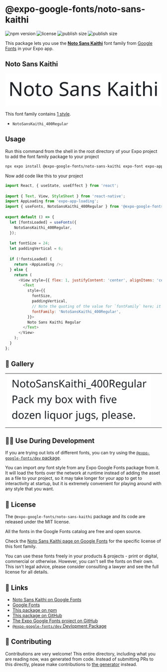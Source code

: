 # @expo-google-fonts/noto-sans-kaithi

![npm version](https://flat.badgen.net/npm/v/@expo-google-fonts/noto-sans-kaithi)
![license](https://flat.badgen.net/github/license/expo/google-fonts)
![publish size](https://flat.badgen.net/packagephobia/install/@expo-google-fonts/noto-sans-kaithi)
![publish size](https://flat.badgen.net/packagephobia/publish/@expo-google-fonts/noto-sans-kaithi)

This package lets you use the [**Noto Sans Kaithi**](https://fonts.google.com/specimen/Noto+Sans+Kaithi) font family from [Google Fonts](https://fonts.google.com/) in your Expo app.

## Noto Sans Kaithi

![Noto Sans Kaithi](./font-family.png)

This font family contains [1 style](#-gallery).

- `NotoSansKaithi_400Regular`

## Usage

Run this command from the shell in the root directory of your Expo project to add the font family package to your project
```sh
npx expo install @expo-google-fonts/noto-sans-kaithi expo-font expo-app-loading
```

Now add code like this to your project
```js
import React, { useState, useEffect } from 'react';

import { Text, View, StyleSheet } from 'react-native';
import AppLoading from 'expo-app-loading';
import { useFonts, NotoSansKaithi_400Regular } from '@expo-google-fonts/noto-sans-kaithi';

export default () => {
  let [fontsLoaded] = useFonts({
    NotoSansKaithi_400Regular,
  });

  let fontSize = 24;
  let paddingVertical = 6;

  if (!fontsLoaded) {
    return <AppLoading />;
  } else {
    return (
      <View style={{ flex: 1, justifyContent: 'center', alignItems: 'center' }}>
        <Text
          style={{
            fontSize,
            paddingVertical,
            // Note the quoting of the value for `fontFamily` here; it expects a string!
            fontFamily: 'NotoSansKaithi_400Regular',
          }}>
          Noto Sans Kaithi Regular
        </Text>
      </View>
    );
  }
};

```

## 🔡 Gallery


||||
|-|-|-|
|![NotoSansKaithi_400Regular](./NotoSansKaithi_400Regular.ttf.png)||||


## 👩‍💻 Use During Development

If you are trying out lots of different fonts, you can try using the [`@expo-google-fonts/dev` package](https://github.com/expo/google-fonts/tree/master/font-packages/dev#readme).

You can import *any* font style from any Expo Google Fonts package from it. It will load the fonts
over the network at runtime instead of adding the asset as a file to your project, so it may take longer
for your app to get to interactivity at startup, but it is extremely convenient
for playing around with any style that you want.

## 📖 License

The `@expo-google-fonts/noto-sans-kaithi` package and its code are released under the MIT license.

All the fonts in the Google Fonts catalog are free and open source.

Check the [Noto Sans Kaithi page on Google Fonts](https://fonts.google.com/specimen/Noto+Sans+Kaithi) for the specific license of this font family.

You can use these fonts freely in your products & projects - print or digital, commercial or otherwise. However, you can't sell the fonts on their own. This isn't legal advice, please consider consulting a lawyer and see the full license for all details.

## 🔗 Links

- [Noto Sans Kaithi on Google Fonts](https://fonts.google.com/specimen/Noto+Sans+Kaithi)
- [Google Fonts](https://fonts.google.com/)
- [This package on npm](https://www.npmjs.com/package/@expo-google-fonts/noto-sans-kaithi)
- [This package on GitHub](https://github.com/expo/google-fonts/tree/master/font-packages/noto-sans-kaithi)
- [The Expo Google Fonts project on GitHub](https://github.com/expo/google-fonts)
- [`@expo-google-fonts/dev` Devlopment Package](https://github.com/expo/google-fonts/tree/master/font-packages/dev)

## 🤝 Contributing

Contributions are very welcome! This entire directory, including what you are reading now, was generated from code. Instead of submitting PRs to this directly, please make contributions to [the generator](https://github.com/expo/google-fonts/tree/master/packages/generator) instead.
